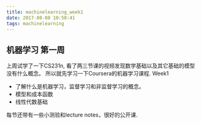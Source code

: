 ```yaml
---
title: machinelearning_week1
date: 2017-08-08 10:50:41
tags: machinelearning
---
```


## 机器学习 第一周

上周试学了一下CS231n, 看了两三节课的视频发现数学基础以及其它基础的模型没有什么概念。
所以就先学习一下Coursera的机器学习课程.
Week1
* 了解什么是机器学习，监督学习和非监督学习的概念。
* 模型和成本函数
* 线性代数基础

每节还带有一些小测验和lecture notes，很好的公开课.
